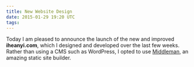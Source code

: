 ```yaml
---
title: New Website Design
date: 2015-01-29 19:20 UTC
tags:
---
```



Today I am pleased to announce the launch of the new and improved **iheanyi.com**, which I designed and developed over the last few weeks. Rather than using a CMS such as WordPress, I opted to use [Middleman](http://middlemanapp.com), an amazing static site builder.